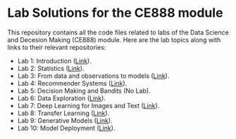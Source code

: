 # Lab Solutions for the CE888 module

This repository contains all the code files related to labs of the Data Science and Decesion Making (CE888) module. Here are the lab topics along with links to their relevant repositories:

- Lab 1: Introduction ([Link](https://github.com/ihab09/CE888/tree/main/Lab_1)).
- Lab 2: Statistics ([Link](https://github.com/ihab09/CE888/tree/main/lab_2)).
- Lab 3: From data and observations to models ([Link](https://github.com/ihab09/CE888/tree/main/lab3)).
- Lab 4: Recommender Systems ([Link](https://github.com/ihab09/CE888/tree/main/lab4)).
- Lab 5: Decision Making and Bandits (No Lab).
- Lab 6: Data Exploration ([Link](https://github.com/ihab09/CE888/tree/main/Lab6)).
- Lab 7: Deep Learning for Images and Text ([Link](https://github.com/ihab09/CE888/tree/main/Lab7)).
- Lab 8: Transfer Learning ([Link](https://github.com/ihab09/CE888/tree/main/Lab_8)).
- Lab 9: Generative Models ([Link](https://github.com/ihab09/CE888/tree/main/Lab_9)).
- Lab 10: Model Deployment ([Link](https://github.com/ihab09/CE888/tree/main/Lab_10)).


